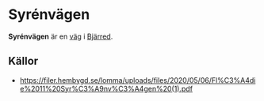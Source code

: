 # Syrénvägen

**Syrénvägen** är en [väg](väg.md) i [Bjärred](Bjärred.md).

<!-- TODO: Skriv denna artikel. -->

## Källor

* <https://filer.hembygd.se/lomma/uploads/files/2020/05/06/Fl%C3%A4die%2011%20Syr%C3%A9nv%C3%A4gen%20(1).pdf>
